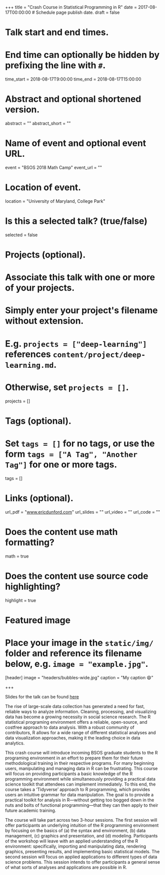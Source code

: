 +++
title = "Crash Course in Statistical Programming in R"
date = 2017-08-17T00:00:00  # Schedule page publish date.
draft = false

# Talk start and end times.
#   End time can optionally be hidden by prefixing the line with `#`.
time_start = 2018-08-17T9:00:00
time_end = 2018-08-17T15:00:00

# Abstract and optional shortened version.
abstract = ""
abstract_short = ""

# Name of event and optional event URL.
event = "BSOS 2018 Math Camp"
event_url = ""

# Location of event.
location = "University of Maryland, College Park"

# Is this a selected talk? (true/false)
selected = false

# Projects (optional).
#   Associate this talk with one or more of your projects.
#   Simply enter your project's filename without extension.
#   E.g. `projects = ["deep-learning"]` references `content/project/deep-learning.md`.
#   Otherwise, set `projects = []`.
projects = []

# Tags (optional).
#   Set `tags = []` for no tags, or use the form `tags = ["A Tag", "Another Tag"]` for one or more tags.
tags = []

# Links (optional).
url_pdf = "www.ericdunford.com"
url_slides = ""
url_video = ""
url_code = ""

# Does the content use math formatting?
math = true

# Does the content use source code highlighting?
highlight = true

# Featured image
# Place your image in the `static/img/` folder and reference its filename below, e.g. `image = "example.jpg"`.
[header]
image = "headers/bubbles-wide.jpg"
caption = "My caption :smile:"

+++

Slides for the talk can be found [here](www.ericdunford.com)

The rise of large-scale data collection has generated a need for fast, reliable ways to analyze information. Cleaning, processing, and visualizing data has become a growing necessity in social science research. The R statistical programing environment offers a reliable, open-source, and costfree approach to data analysis. With a robust community of contributors, R allows for a wide range of different statistical analyses and data visualization approaches, making it the leading choice in data analytics.

This crash course will introduce incoming BSOS graduate students to the R programing environment in an effort to prepare them for their future methodological training in their respective programs. For many beginning users, manipulating and managing data in R can be frustrating. This course will focus on providing participants a basic knowledge of the R programming environment while simultaneously providing a practical data science toolkit that attendees can implement immediately. To this end, the course takes a ‘Tidyverse’ approach to R programming, which provides users an intuitive grammar for data manipulation. The goal is to provide a practical toolkit for analysis in R—without getting too bogged down in the nuts and bolts of functional programming—that they can then apply to their future academic training.

The course will take part across two 3-hour sessions. The first session will offer participants an underlying intuition of the R programming environment by focusing on the basics of (a) the syntax and environment, (b) data management, (c) graphics and presentation, and (d) modeling. Participants of the workshop will leave with an applied understanding of the R environment: specifically, importing and manipulating data, rendering graphics, presenting results, and implementing basic statistical models. The second session will focus on applied applications to different types of data science problems. This session intends to offer participants a general sense of what sorts of analyses and applications are possible in R.